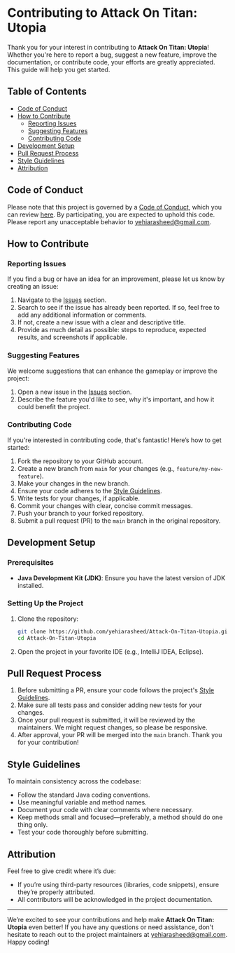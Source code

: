 # Contributing to Attack On Titan: Utopia

Thank you for your interest in contributing to **Attack On Titan: Utopia**! Whether you're here to report a bug, suggest a new feature, improve the documentation, or contribute code, your efforts are greatly appreciated. This guide will help you get started.

## Table of Contents
- [Code of Conduct](#code-of-conduct)
- [How to Contribute](#how-to-contribute)
  - [Reporting Issues](#reporting-issues)
  - [Suggesting Features](#suggesting-features)
  - [Contributing Code](#contributing-code)
- [Development Setup](#development-setup)
- [Pull Request Process](#pull-request-process)
- [Style Guidelines](#style-guidelines)
- [Attribution](#attribution)

## Code of Conduct

Please note that this project is governed by a [Code of Conduct](#), which you can review [here](#). By participating, you are expected to uphold this code. Please report any unacceptable behavior to [yehiarasheed@gmail.com](mailto:yehiarasheed@gmail.com).

## How to Contribute

### Reporting Issues

If you find a bug or have an idea for an improvement, please let us know by creating an issue:
1. Navigate to the [Issues](https://github.com/yehiarasheed/Attack-On-Titan-Utopia/issues) section.
2. Search to see if the issue has already been reported. If so, feel free to add any additional information or comments.
3. If not, create a new issue with a clear and descriptive title.
4. Provide as much detail as possible: steps to reproduce, expected results, and screenshots if applicable.

### Suggesting Features

We welcome suggestions that can enhance the gameplay or improve the project:
1. Open a new issue in the [Issues](https://github.com/yehiarasheed/Attack-On-Titan-Utopia/issues) section.
2. Describe the feature you'd like to see, why it's important, and how it could benefit the project.

### Contributing Code

If you're interested in contributing code, that's fantastic! Here’s how to get started:
1. Fork the repository to your GitHub account.
2. Create a new branch from `main` for your changes (e.g., `feature/my-new-feature`).
3. Make your changes in the new branch.
4. Ensure your code adheres to the [Style Guidelines](#style-guidelines).
5. Write tests for your changes, if applicable.
6. Commit your changes with clear, concise commit messages.
7. Push your branch to your forked repository.
8. Submit a pull request (PR) to the `main` branch in the original repository.

## Development Setup

### Prerequisites
- **Java Development Kit (JDK)**: Ensure you have the latest version of JDK installed.

### Setting Up the Project
1. Clone the repository:
   ```bash
   git clone https://github.com/yehiarasheed/Attack-On-Titan-Utopia.git
   cd Attack-On-Titan-Utopia
   ```
2. Open the project in your favorite IDE (e.g., IntelliJ IDEA, Eclipse).

## Pull Request Process

1. Before submitting a PR, ensure your code follows the project's [Style Guidelines](#style-guidelines).
2. Make sure all tests pass and consider adding new tests for your changes.
3. Once your pull request is submitted, it will be reviewed by the maintainers. We might request changes, so please be responsive.
4. After approval, your PR will be merged into the `main` branch. Thank you for your contribution!

## Style Guidelines

To maintain consistency across the codebase:
- Follow the standard Java coding conventions.
- Use meaningful variable and method names.
- Document your code with clear comments where necessary.
- Keep methods small and focused—preferably, a method should do one thing only.
- Test your code thoroughly before submitting.

## Attribution

Feel free to give credit where it’s due:
- If you’re using third-party resources (libraries, code snippets), ensure they’re properly attributed.
- All contributors will be acknowledged in the project documentation.

---

We’re excited to see your contributions and help make **Attack On Titan: Utopia** even better! If you have any questions or need assistance, don't hesitate to reach out to the project maintainers at [yehiarasheed@gmail.com](mailto:yehiarasheed@gmail.com). Happy coding!
